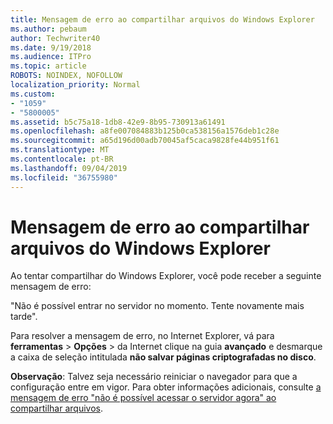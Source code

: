 ```yaml
---
title: Mensagem de erro ao compartilhar arquivos do Windows Explorer
ms.author: pebaum
author: Techwriter40
ms.date: 9/19/2018
ms.audience: ITPro
ms.topic: article
ROBOTS: NOINDEX, NOFOLLOW
localization_priority: Normal
ms.custom:
- "1059"
- "5800005"
ms.assetid: b5c75a18-1db8-42e9-8b95-730913a61491
ms.openlocfilehash: a8fe007084883b125b0ca538156a1576deb1c28e
ms.sourcegitcommit: a65d196d00adb70045af5caca9828fe44b951f61
ms.translationtype: MT
ms.contentlocale: pt-BR
ms.lasthandoff: 09/04/2019
ms.locfileid: "36755980"
---
```

# <a name="error-message-when-sharing-files-from-windows-explorer"></a>Mensagem de erro ao compartilhar arquivos do Windows Explorer

Ao tentar compartilhar do Windows Explorer, você pode receber a seguinte mensagem de erro:
  
"Não é possível entrar no servidor no momento. Tente novamente mais tarde".
  
Para resolver a mensagem de erro, no Internet Explorer, vá para **ferramentas** \> **Opções** \> da Internet clique na guia **avançado** e desmarque a caixa de seleção intitulada **não salvar páginas criptografadas no disco**.
  
 **Observação**: Talvez seja necessário reiniciar o navegador para que a configuração entre em vigor. Para obter informações adicionais, consulte [a mensagem de erro "não é possível acessar o servidor agora" ao compartilhar arquivos](https://go.microsoft.com/fwlink/?linkid=2022914).
  